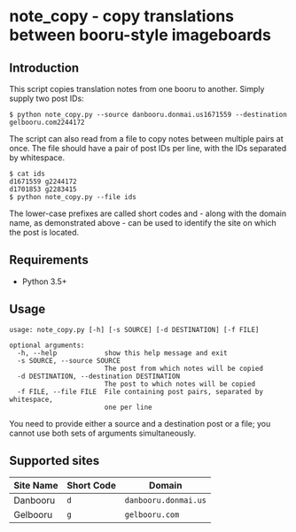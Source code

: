 # note_copy - copy translations between booru-style imageboards


## Introduction
This script copies translation notes from one booru to another. Simply supply two post IDs:

    $ python note_copy.py --source danbooru.donmai.us1671559 --destination gelbooru.com2244172

The script can also read from a file to copy notes between multiple pairs at once. The file should have a pair of post IDs per line, with the IDs separated by whitespace.

    $ cat ids
    d1671559 g2244172
    d1701853 g2283415
    $ python note_copy.py --file ids

The lower-case prefixes are called short codes and - along with the domain name, as demonstrated above - can be used to identify the site on which the post is located.


## Requirements
- Python 3.5+


## Usage
    usage: note_copy.py [-h] [-s SOURCE] [-d DESTINATION] [-f FILE]

    optional arguments:
      -h, --help            show this help message and exit
      -s SOURCE, --source SOURCE
                            The post from which notes will be copied
      -d DESTINATION, --destination DESTINATION
                            The post to which notes will be copied
      -f FILE, --file FILE  File containing post pairs, separated by whitespace,
                            one per line

You need to provide either a source and a destination post or a file; you cannot use both sets of arguments simultaneously.


## Supported sites
| Site Name       | Short Code   | Domain               |
|-----------------|--------------|----------------------|
| Danbooru        | `d`          | `danbooru.donmai.us` |
| Gelbooru        | `g`          | `gelbooru.com`       |


